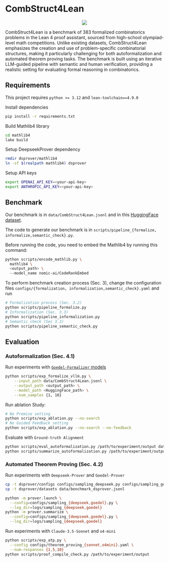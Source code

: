 # CombStruct4Lean

<p align="center">
    <a href="https://huggingface.co/datasets/10n9/CombStruct4Lean"><img src="https://img.shields.io/badge/🤗-huggingface-FFD21E"></a>
</p>

CombStruct4Lean is a benchmark of 383 formalized combinatorics problems in the Lean 4 proof assistant, sourced from high-school olympiad-level math competitions. Unlike existing datasets, CombStruct4Lean emphasizes the creation and use of problem-specific combinatorial structures, making it particularly challenging for both autoformalization and automated theorem proving tasks. The benchmark is built using an iterative LLM-guided pipeline with semantic and human verification, providing a realistic setting for evaluating formal reasoning in combinatorics.

## Requirements

This project requires `python >= 3.12` and `lean-toolchain==4.9.0`

Install dependencies

```bash
pip install -r requirements.txt
```

Build Mathlib4 library

```bash
cd mathlib4
lake build
```

Setup DeepseekProver dependency
```bash
rmdir dsprover/mathlib4 
ln -sf $(realpath mathlib4) dsprover
```

Setup API keys

```bash
export OPENAI_API_KEY=<your-api-key>
export ANTHROPIC_API_KEY=<your-api-key>
```

## Benchmark
Our benchmark is in `data/CombStruct4Lean.jsonl` and in this [HuggingFace dataset](https://huggingface.co/datasets/10n9/CombStruct4Lean).

The code to generate our benchmark is in `scripts/pipeline_{formalize, informalize,semantic_check}.py`. 

Before running the code, you need to embed the Mathlib4 by running this command:

```bash
python scripts/encode_mathlib.py \
  mathlib4 \ 
  <output_path> \
  --model_name nomic-ai/CodeRankEmbed
```

To perform benchmark creation process (Sec. 3), change the configuration files `configs/{formalization, informalization,semantic_check}.yaml` and run

```bash
# Formalization process (Sec. 3.2)
python scripts/pipeline_formalize.py
# Informalization (Sec. 3.3)
python scripts/pipeline_informalization.py
# Semantic check (Sec 3.3)
python scripts/pipeline_semantic_check.py
```

## Evaluation
### Autoformalization (Sec. 4.1)
Run experiments with [`Goedel-Formalizer` models](https://huggingface.co/Goedel-LM)

```bash
python scripts/exp_formalize_vllm.py \
    --input_path data/CombStruct4Lean.jsonl \
    --output_path <output_path> \
    --model_path <HuggingFace_path> \
    --num_samples {1, 16}
```

Run ablation Study:

```bash
# No Premise setting
python scripts/exp_ablation.py --no-search
# No Guided Feedback setting
python scripts/exp_ablation.py --no-search --no-feedback
```

Evaluate with `Ground-truth Alignment`

```bash
python scripts/eval_autoformalization.py /path/to/experiment/output data/CombStruct4Lean.jsonl
python scripts/summarize_autoformalization.py /path/to/experiment/output/1 /path/to/experiment/output/2 ...
```

### Automated Theorem Proving (Sec. 4.2)

Run experiments with `Deepseek-Prover` and `Goedel-Prover`

```bash
cp -t dsprover/configs configs/sampling_deepseek.py configs/sampling_goedel.py
cp -t dsprover/datasets data/benchmark_dsprover.jsonl

python -m prover.launch \
  --config=configs/sampling_{deepseek,goedel}.py \
  --log_dir=logs/sampling_{deepseek,goedel}
python -m prover.summarize \
  --config=configs/sampling_{deepseek,goedel}.py \
  --log_dir=logs/sampling_{deepseek,goedel}
```

Run experiments with `Claude-3.5-Sonnet` and `o4-mini`

```bash
python scripts/exp_atp.py \
  --config configs/theorem_proving_{sonnet,o4mini}.yaml \
  --num-responses {1,5,10}
python scripts/proof_compile_check.py /path/to/experiment/output
```